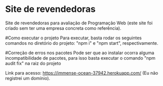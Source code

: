 # Site de revendedoras
Site de revendedoras para avaliação de Programação Web (este site foi criado sem ter uma empresa concreta como referência).

#Como executar o projeto
Para executar, basta rodar os seguintes comandos no diretório do projeto: "npm i" e "npm start", respectivamente.

#Correção de erros nos pacotes
Pode ser que ao instalar ocorra alguma incompatibilidade de pacotes, para isso basta executar o comando "npm audit fix" na raiz do projeto

Link para acesso: https://immense-ocean-37942.herokuapp.com/ (Eu não registrei um domínio).
